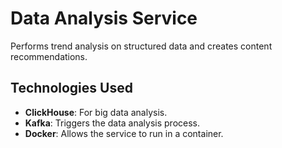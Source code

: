 # Data Analysis Service

Performs trend analysis on structured data and creates content recommendations.

## Technologies Used
- **ClickHouse**: For big data analysis.
- **Kafka**: Triggers the data analysis process.
- **Docker**: Allows the service to run in a container.